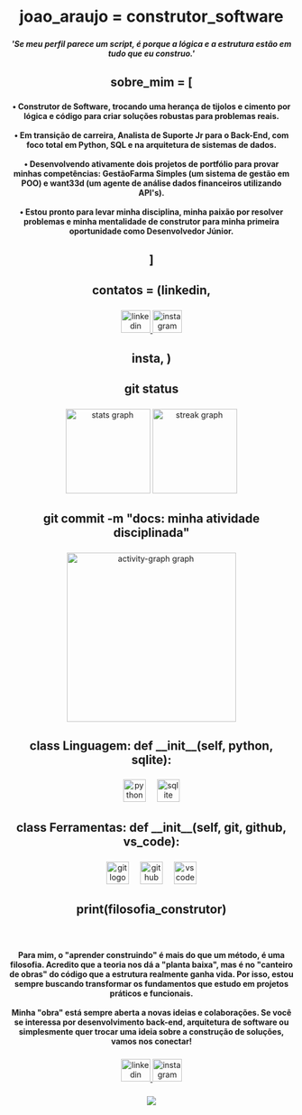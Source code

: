 <h1 align="center">joao_araujo = construtor_software</h1>

###

<h5 align="center">'Se meu perfil parece um script, é porque a lógica e a estrutura estão em tudo que eu construo.'</h5>

###

<h2 align="center">sobre_mim = [</h2>

###

<h4 align="center">• Construtor de Software, trocando uma herança de tijolos e cimento por lógica e código para criar soluções robustas para problemas reais.<br><br>• Em transição de carreira, Analista de Suporte Jr para o Back-End, com foco total em Python, SQL e na arquitetura de sistemas de dados.<br><br>• Desenvolvendo ativamente dois projetos de portfólio para provar minhas competências: GestãoFarma Simples (um sistema de gestão em POO) e want33d (um agente de análise dados financeiros utilizando API's).<br><br>• Estou pronto para levar minha disciplina, minha paixão por resolver problemas e minha mentalidade de construtor para minha primeira oportunidade como Desenvolvedor Júnior.</h4>

###

<h2 align="center">]</h2>

###

<h2 align="center">contatos = (linkedin,</h2>

###

<div align="center">
  <a href="https://www.linkedin.com/in/joaoaraujo-dev/" target="_blank">
    <img src="https://raw.githubusercontent.com/maurodesouza/profile-readme-generator/master/src/assets/icons/social/linkedin/default.svg" width="52" height="40" alt="linkedin logo"  />
  </a>
  <a href="https://www.instagram.com/vt2.1/" target="_blank">
    <img src="https://raw.githubusercontent.com/maurodesouza/profile-readme-generator/master/src/assets/icons/social/instagram/default.svg" width="52" height="40" alt="instagram logo"  />
  </a>
</div>

###

<h2 align="center">insta, )</h2>

###

<h2 align="center">git status</h2>

###

<div align="center">
  <img src="https://github-readme-stats.vercel.app/api?username=jotavitoraraujo&hide_title=false&hide_rank=false&show_icons=true&include_all_commits=true&count_private=true&disable_animations=false&theme=dracula&locale=pt-br&hide_border=false&order=1" height="150" alt="stats graph"  />
  <img src="https://streak-stats.demolab.com?user=jotavitoraraujo&locale=pt-br&mode=weekly&theme=dracula&hide_border=false&border_radius=5&order=3" height="150" alt="streak graph"  />
</div>

###

<h2 align="center">git commit -m "docs: minha atividade disciplinada"</h2>

###

<div align="center">
  <img src="https://github-readme-activity-graph.vercel.app/graph?username=jotavitoraraujo&radius=16&theme=dracula&area=false&order=5&bg_color=282a36&title_color=8be9fd&color=ff6e96&line=8be9fd&point=f8f8f2&custom_title=commits.append(atividade)" height="300" alt="activity-graph graph"  />
</div>

###

<h2 align="center">class Linguagem: def __init__(self, python, sqlite):</h2>

###

<div align="center">
  <img src="https://skillicons.dev/icons?i=py" height="40" alt="python logo"  />
  <img width="12" />
  <img src="https://skillicons.dev/icons?i=sqlite" height="40" alt="sqlite logo"  />
</div>

###

<h2 align="center">class Ferramentas: def __init__(self, git, github, vs_code):</h2>

###

<div align="center">
  <img src="https://skillicons.dev/icons?i=git" height="40" alt="git logo"  />
  <img width="12" />
  <img src="https://skillicons.dev/icons?i=github" height="40" alt="github logo"  />
  <img width="12" />
  <img src="https://skillicons.dev/icons?i=vscode" height="40" alt="vscode logo"  />
</div>

###

<h2 align="center">print(filosofia_construtor)</h2>

###

<br clear="both">

<h4 align="center">Para mim, o "aprender construindo" é mais do que um método, é uma filosofia. Acredito que a teoria nos dá a "planta baixa", mas é no "canteiro de obras" do código que a estrutura realmente ganha vida. Por isso, estou sempre buscando transformar os fundamentos que estudo em projetos práticos e funcionais.<br><br>Minha "obra" está sempre aberta a novas ideias e colaborações. Se você se interessa por desenvolvimento back-end, arquitetura de software ou simplesmente quer trocar uma ideia sobre a construção de soluções, vamos nos conectar!</h4>

###

<div align="center">
  <a href="https://www.linkedin.com/in/joaoaraujo-dev/" target="_blank">
    <img src="https://raw.githubusercontent.com/maurodesouza/profile-readme-generator/master/src/assets/icons/social/linkedin/default.svg" width="52" height="40" alt="linkedin logo"  />
  </a>
  <a href="https://www.instagram.com/vt2.1/" target="_blank">
    <img src="https://raw.githubusercontent.com/maurodesouza/profile-readme-generator/master/src/assets/icons/social/instagram/default.svg" width="52" height="40" alt="instagram logo"  />
  </a>
</div>

###

<div align="center">
  <img src="https://visitor-badge.laobi.icu/badge?page_id=jotavitoraraujo.jotavitoraraujo&"  />
</div>

###
